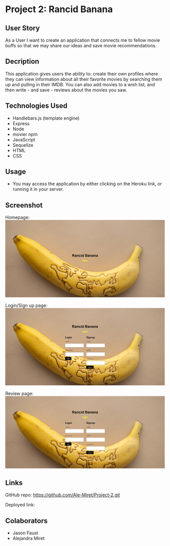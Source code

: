 # Project 2: Rancid Banana

## User Story
As a User I want to create an application that connects me to fellow movie buffs so that we may share our ideas and save movie recommendations. 

## Decription
This application gives users the ability to: create their own profiles where they can view information about all their favorite movies by searching them up and pulling in their IMDB. You can also add movies to a wish list, and then write - and save - reviews about the movies you saw.

## Technologies Used
* Handlebars.js (template engine)
* Express
* Node
* movier npm
* JavaScript
* Sequelize
* HTML
* CSS

## Usage
* You may access the application by either clicking on the Heroku link, or running it in your server. 

## Screenshot
Homepage:
![project](./public/images/bananalogin.png)

Login/Sign up page:
![project](./public/images/bananaloginsignup.png)

Review page:
![project](./public/images/bananaprofile.png)


## Links
GitHub repo: https://github.com/Ale-Miret/Project-2.git

Deployed link: 

## Colaborators
* Jason Faust
* Alejandra Miret


